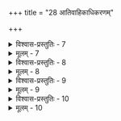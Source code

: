 +++
title = "28 आतिवाहिकाधिकरणम्"

+++

<details><summary>विश्वास-प्रस्तुतिः - 7</summary>

7.भोगस्थानान्यमूनि ज्वलनदिनमुखान्यध्वचिह्नानि वा स्युः  
लोकोक्तिच्छाययैव स्थितमिदमिति नासंभवात्कालशब्दे।  
स्पष्टे नेतृत्वपुंस्त्वे क्वचिदतिवहनं तद्वदन्यैश्च कार्यं  
सन्दिग्धे वाक्यशेषाद्गतिरिति जगुरग्न्यादिवाचोऽभिम़न्तॄन् ॥
</details>

<details><summary>मूलम् - 7</summary>

7.भोगस्थानान्यमूनि ज्वलनदिनमुखान्यध्वचिह्नानि वा स्युः  
लोकोक्तिच्छाययैव स्थितमिदमिति नासंभवात्कालशब्दे।  
स्पष्टे नेतृत्वपुंस्त्वे क्वचिदतिवहनं तद्वदन्यैश्च कार्यं  
सन्दिग्धे वाक्यशेषाद्गतिरिति जगुरग्न्यादिवाचोऽभिम़न्तॄन् ॥
</details>


<details><summary>विश्वास-प्रस्तुतिः - 8</summary>

8.यां श्रुत्वा धर्मसूनुर्न्यपतदभिपतेत्तामसौ तामसौघो  
वर्गस्त्रैवर्गिकाणां पितृसरणिघटीयन्त्रचक्रे विघूर्णेत्।  
वर्तन्येषार्चिरादिश्श्रुतिभिरपुनरावर्तिनां संविभक्ता  
तत्र ब्रूतेऽतिवोढॄंस्तदितरवदहः पक्षमासादिशब्दः॥
</details>

<details><summary>मूलम् - 8</summary>

8.यां श्रुत्वा धर्मसूनुर्न्यपतदभिपतेत्तामसौ तामसौघो  
वर्गस्त्रैवर्गिकाणां पितृसरणिघटीयन्त्रचक्रे विघूर्णेत्।  
वर्तन्येषार्चिरादिश्श्रुतिभिरपुनरावर्तिनां संविभक्ता  
तत्र ब्रूतेऽतिवोढॄंस्तदितरवदहः पक्षमासादिशब्दः॥
</details>


<details><summary>विश्वास-प्रस्तुतिः - 9</summary>

9.पूर्वं धूमादिमार्गे सुकृतिषु कथिता चन्द्रमःप्राप्तिरन्या  
सायुज्यं न्यासविद्याप्रकरणपठितं चान्द्रमन्यादृगुक्तम्।  
अन्यात्रार्चिर्मुखानामतिवहनकृतामष्टमस्याप्तिरिन्दो-  
रित्थं सुस्था व्यवस्था प्रणिहितहृदयैरेवमन्यच्च सूहम्॥
</details>

<details><summary>मूलम् - 9</summary>

9.पूर्वं धूमादिमार्गे सुकृतिषु कथिता चन्द्रमःप्राप्तिरन्या  
सायुज्यं न्यासविद्याप्रकरणपठितं चान्द्रमन्यादृगुक्तम्।  
अन्यात्रार्चिर्मुखानामतिवहनकृतामष्टमस्याप्तिरिन्दो-  
रित्थं सुस्था व्यवस्था प्रणिहितहृदयैरेवमन्यच्च सूहम्॥
</details>


<details><summary>विश्वास-प्रस्तुतिः - 10</summary>

10.भूलोकेशाग्निपूर्वान्कतिचन भविनः केऽपि मन्यन्त एतान्  
शब्दैक्ये ह्यत्र गुर्वी भवति तदभिमन्त्रन्तराणां प्रक्लृप्तिः।  
अन्ये चामानवस्य स्वपदगतपरब्रह्मनेतृत्वदृष्ट्या  
नित्यत्वात् तद्वदेतान्निजगदुरखिलन्नित्यवैकुण्ठभृत्यान्॥
</details>

<details><summary>मूलम् - 10</summary>

10.भूलोकेशाग्निपूर्वान्कतिचन भविनः केऽपि मन्यन्त एतान्  
शब्दैक्ये ह्यत्र गुर्वी भवति तदभिमन्त्रन्तराणां प्रक्लृप्तिः।  
अन्ये चामानवस्य स्वपदगतपरब्रह्मनेतृत्वदृष्ट्या  
नित्यत्वात् तद्वदेतान्निजगदुरखिलन्नित्यवैकुण्ठभृत्यान्॥
</details>